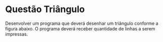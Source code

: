 # Questão Triângulo



Desenvolver um programa que deverá desenhar um triângulo conforme a figura abaixo. O programa deverá receber quantidade de linhas a serem impressas.